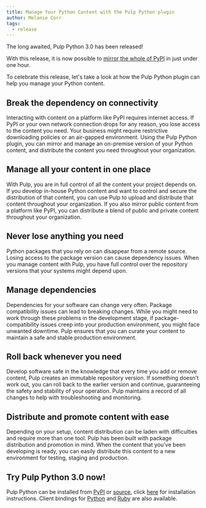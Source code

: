 ```yaml
---
title: Manage Your Python Content with the Pulp Python plugin
author: Melanie Corr
tags:
  - release
---
```


The long awaited, Pulp Python 3.0 has been released!

With this release, it is now possible to [mirror the whole of PyPI](https://pulp-python.readthedocs.io/en/latest/workflows/sync.html#creating-a-remote-to-sync-all-of-pypi) in just under one hour.

To celebrate this release, let's take a look at how the Pulp Python plugin can help you manage your Python content.

## Break the dependency on connectivity

Interacting with content on a platform like PyPI requires internet access. If PyPI or your own network connection drops for any reason, you lose access to the content you need. Your business might require restrictive downloading policies or an air-gapped environment. Using the Pulp Python plugin, you can mirror and manage an on-premise version of your Python content, and distribute the content you need throughout your organization.

## Manage all your content in one place

With Pulp, you are in full control of all the content your project depends on. If you develop in-house Python content and want to control and secure the distribution of that content, you can use Pulp to upload and distribute that content throughout your organization. If you also mirror public content from a platform like PyPI, you can distribute a blend of public and private content throughout your organization.  

## Never lose anything you need

Python packages that you rely on can disappear from a remote source. Losing access to the package version can cause dependency issues. When you manage content with Pulp, you have full control over the repository versions that your systems might depend upon.

## Manage dependencies

Dependencies for your software can change very often. Package compatibility issues can lead to breaking changes. While you might need to work through these problems in the development stage, if package-compatibility issues creep into your production environment, you might face unwanted downtime. Pulp ensures that you can curate your content to maintain a safe and stable production environment.

## Roll back whenever you need

Develop software safe in the knowledge that every time you add or remove content, Pulp creates an immutable repository version. If something doesn’t work out, you can roll back to the earlier version and continue, guaranteeing the safety and stability of your operation. Pulp maintains a record of all changes to help with troubleshooting and monitoring.

## Distribute and promote content with ease

Depending on your setup, content distribution can be laden with difficulties and require more than one tool. Pulp has been built with package distribution and promotion in mind. When the content that you’ve been developing is ready, you can easily distribute this content to a new environment for testing, staging and production.

## Try Pulp Python 3.0 now!

Pulp Python can be installed from [PyPI](https://pypi.org/project/pulp-python/3.0.0/) or [source](https://github.com/pulp/pulp_python/), click [here](https://pulp-python.readthedocs.io/en/latest/installation.html) for installation instructions. Client bindings for [Python](https://pypi.org/project/pulp-python-client/3.0.0/) and [Ruby](https://rubygems.org/gems/pulp_python_client/versions/3.0.0) are also available.
